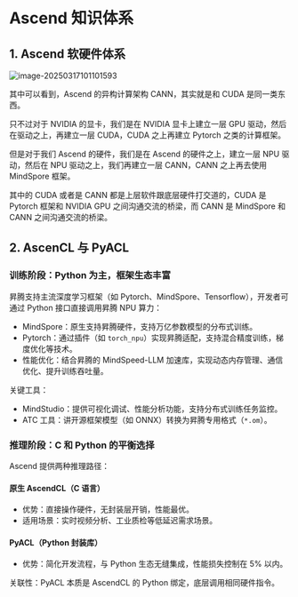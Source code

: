 # Ascend 知识体系

## 1. Ascend 软硬件体系

![image-20250317101101593](https://xubowen-bucket.oss-cn-beijing.aliyuncs.com/img/image-20250317101101593.png)

其中可以看到，Ascend 的异构计算架构 CANN，其实就是和 CUDA 是同一类东西。

只不过对于 NVIDIA 的显卡，我们是在 NVIDIA 显卡上建立一层 GPU 驱动，然后在驱动之上，再建立一层 CUDA，CUDA 之上再建立 Pytorch 之类的计算框架。

但是对于我们 Ascend 的硬件，我们是在 Ascend 的硬件之上，建立一层 NPU 驱动，然后在 NPU 驱动之上，我们再建立一层 CANN，CANN 之上再去使用 MindSpore 框架。

其中的 CUDA 或者是 CANN 都是上层软件跟底层硬件打交道的，CUDA 是 Pytorch 框架和 NVIDIA GPU 之间沟通交流的桥梁，而 CANN 是 MindSpore 和 CANN 之间沟通交流的桥梁。

## 2. AscenCL 与 PyACL

### 训练阶段：Python 为主，框架生态丰富

昇腾支持主流深度学习框架（如 Pytorch、MindSpore、Tensorflow），开发者可通过 Python 接口直接调用昇腾 NPU 算力：

- MindSpore：原生支持昇腾硬件，支持万亿参数模型的分布式训练。
- Pytorch：通过插件（如 `torch_npu`）实现昇腾适配，支持混合精度训练，梯度优化等技术。
- 性能优化：结合昇腾的 MindSpeed-LLM 加速库，实现动态内存管理、通信优化、提升训练吞吐量。

关键工具：

- MindStudio：提供可视化调试、性能分析功能，支持分布式训练任务监控。
- ATC 工具：讲开源框架模型（如 ONNX）转换为昇腾专用格式（`*.om`）。

### 推理阶段：C 和 Python 的平衡选择

Ascend 提供两种推理路径：

#### 原生 AscendCL（C 语言）

- 优势：直接操作硬件，无封装层开销，性能最优。
- 适用场景：实时视频分析、工业质检等低延迟需求场景。

#### PyACL（Python 封装库）

- 优势：简化开发流程，与 Python 生态无缝集成，性能损失控制在 5% 以内。

关联性：PyACL 本质是 AscendCL 的 Python 绑定，底层调用相同硬件指令。

















